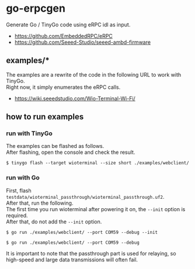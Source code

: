 # go-erpcgen

Generate Go / TinyGo code using eRPC idl as input.  

* https://github.com/EmbeddedRPC/eRPC
* https://github.com/Seeed-Studio/seeed-ambd-firmware

## examples/*

The examples are a rewrite of the code in the following URL to work with TinyGo.  
Right now, it simply enumerates the eRPC calls.  

* https://wiki.seeedstudio.com/Wio-Terminal-Wi-Fi/

## how to run examples

### run with TinyGo

The examples can be flashed as follows.  
After flashing, open the console and check the result.  

```
$ tinygo flash --target wioterminal --size short ./examples/webclient/
```

### run with Go

First, flash `testdata/wioterminal_passthrough/wioterminal_passthrough.uf2`.  
After that, run the following.  
The first time you run wioterminal after powering it on, the `--init` option is required.  
After that, do not add the `--init` option.  

```
$ go run ./examples/webclient/ --port COM59 --debug --init
```

```
$ go run ./examples/webclient/ --port COM59 --debug
```

It is important to note that the passthrough part is used for relaying, so high-speed and large data transmissions will often fail.  
